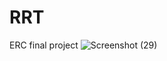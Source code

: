 # RRT
ERC final project
![Screenshot (29)](https://user-images.githubusercontent.com/100462736/167250135-ee8d26f2-9d19-4e79-9564-9f86dbd488ef.png)

